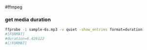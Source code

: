 
#ffmpeg

### get media duration

```sh
ffprobe -i sample-6s.mp3 -v quiet -show_entries format=duration
#[FORMAT]
#duration=6.426122
#[/FORMAT]
```
